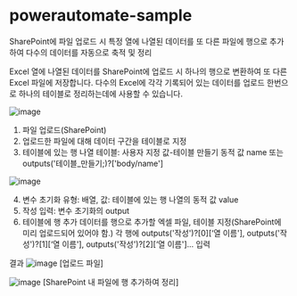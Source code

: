 # powerautomate-sample
SharePoint에 파일 업로드 시 특정 열에 나열된 데이터를 또 다른 파일에 행으로 추가하여 다수의 데이터를 자동으로 축적 및 정리

Excel 열에 나열된 데이터를 SharePoint에 업로드 시 하나의 행으로 변환하여 또 다른 Excel 파일에 저장합니다.
다수의 Excel에 각각 기록되어 있는 데이터를 업로드 한번으로 하나의 테이블로 정리하는데에 사용할 수 있습니다.


![image](https://github.com/baebae6ae/powerautomate-sample/assets/49053443/f079116f-a231-4159-bea4-5dd97c853dac)

1. 파일 업로드(SharePoint)
2. 업로드한 파일에 대해 데이터 구간을 테이블로 지정
3. 테이블에 있는 행 나열
   테이블: 사용자 지정 값-테이블 만들기 동적 값 name 또는 outputs('테이블_만들기;)?['body/name']

![image](https://github.com/baebae6ae/powerautomate-sample/assets/49053443/d40902b2-ea66-4f70-97af-38fb8f424b40)

4. 변수 초기화
   유형: 배열, 값: 테이블에 있는 행 나열의 동적 값 value
5. 작성
   입력: 변수 초기화의 output
6. 테이블에 행 추가
   데이터를 행으로 추가할 엑셀 파일, 테이블 지정(SharePoint에 미리 업로드되어 있어야 함.)
   각 행에 outputs('작성')?[0][‘열 이름'], outputs('작성')?[1][‘열 이름'], outputs('작성')?[2][‘열 이름']... 입력

결과
![image](https://github.com/baebae6ae/powerautomate-sample/assets/49053443/e7580422-ed21-46ad-97dc-532f52121135)
[업로드 파일]

![image](https://github.com/baebae6ae/powerautomate-sample/assets/49053443/d1c9423e-7f71-4571-9ee3-fa60b8e0732a)
[SharePoint 내 파일에 행 추가하여 정리]
